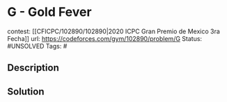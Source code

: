 # G - Gold Fever

contest: [[CFICPC/102890/102890|2020 ICPC Gran Premio de Mexico 3ra Fecha]]
url: https://codeforces.com/gym/102890/problem/G
Status: #UNSOLVED
Tags: #

## Description

## Solution

